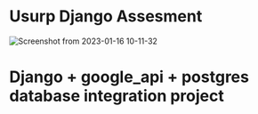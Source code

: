 # Usurp Django Assesment

![Screenshot from 2023-01-16 10-11-32](https://user-images.githubusercontent.com/75659458/212600123-48867f51-7d2c-4eb6-ae80-85518c2108e4.png)

# Django + google_api + postgres database integration project 
